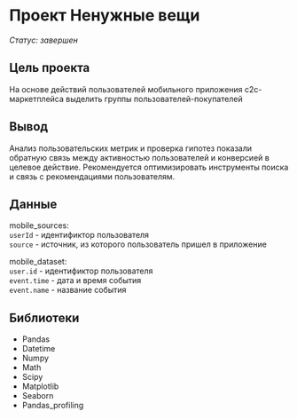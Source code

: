 # Проект Ненужные вещи

*Статус: завершен*

## Цель проекта

На основе действий пользователей мобильного приложения c2c-маркетплейса выделить группы пользователей-покупателей

## Вывод

Анализ пользовательских метрик и проверка гипотез показали обратную связь между активностью пользователей и конверсией в целевое действие. Рекомендуется оптимизировать инструменты поиска и связь с рекомендациями пользователям.

## Данные

mobile_sourсes:  
`userId` - идентификтор пользователя  
`source` - источник, из которого пользователь пришел в приложение  

mobile_dataset:  
`user.id` - идентификтор пользователя  
`event.time` - дата и время события  
`event.name` - название события  

## Библиотеки

- Pandas
- Datetime
- Numpy
- Math
- Scipy
- Matplotlib
- Seaborn
- Pandas_profiling
